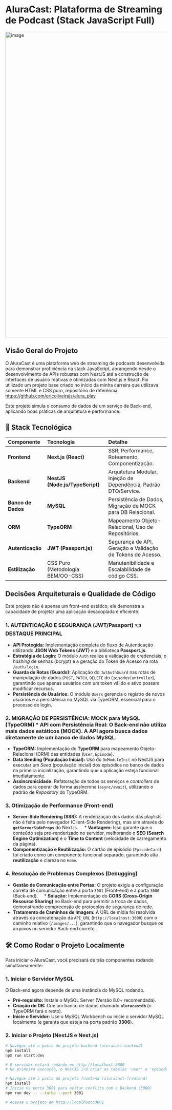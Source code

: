 # AluraCast: Plataforma de Streaming de Podcast (Stack JavaScript Full)

<img width="1919" height="952" alt="image" src="https://github.com/user-attachments/assets/22800555-03cb-46f7-bb17-16dea7089d20" />

## Visão Geral do Projeto

O AluraCast é uma plataforma web de streaming de podcasts desenvolvida para demonstrar proficiência na stack JavaScript, abrangendo desde o desenvolvimento de APIs robustas com NestJS até a construção de interfaces de usuário reativas e otimizadas com Next.js e React.
Foi utilizado um projeto base criado no início da minha carreira que utilizava somente HTML e CSS puro, repositório de referência: https://github.com/ericoliveirajs/alura_play

Este projeto simula o consumo de dados de um serviço de Back-end, aplicando boas práticas de arquitetura e performance.

## 🚀 Stack Tecnológica

| Componente | Tecnologia | Detalhe |
| :--- | :--- | :--- |
| **Frontend** | **Next.js (React)** | SSR, Performance, Roteamento, Componentização. |
| **Backend** | **NestJS (Node.js/TypeScript)** | Arquitetura Modular, Injeção de Dependência, Padrão DTO/Service. |
| **Banco de Dados** | **MySQL** | Persistência de Dados, Migração de MOCK para DB Relacional. |
| **ORM** | **TypeORM** | Mapeamento Objeto-Relacional, Uso de Repositórios. |
| **Autenticação** | **JWT (Passport.js)** | Segurança de API, Geração e Validação de Tokens de Acesso. | 👈 **NOVO DESTAQUE**
| **Estilização** | CSS Puro (Metodologia BEM/OO-CSS) | Manutenibilidade e Escalabilidade de código CSS. |

## Decisões Arquiteturais e Qualidade de Código

Este projeto não é apenas um front-end estático; ele demonstra a capacidade de projetar uma aplicação desacoplada e eficiente.

### 1. **AUTENTICAÇÃO E SEGURANÇA (JWT/Passport)** 👈 **DESTAQUE PRINCIPAL**

* **API Protegida:** Implementação completa do fluxo de Autenticação utilizando **JSON Web Tokens (JWT)** e a biblioteca **Passport.js**.
* **Estratégia de Login:** O módulo `Auth` realiza a validação de credenciais, o *hashing* de senhas (bcrypt) e a geração do Token de Acesso na rota `/auth/login`.
* **Guarda de Rotas (Guards):** Aplicação do `JwtAuthGuard` nas rotas de manipulação de dados (`POST`, `PATCH`, `DELETE` do `EpisodesController`), garantindo que apenas usuários com um token válido e ativo possam modificar recursos.
* **Persistência de Usuários:** O módulo `Users` gerencia o registro de novos usuários e a persistência no MySQL via TypeORM, essencial para o processo de login.

### 2. **MIGRAÇÃO DE PERSISTÊNCIA: MOCK para MySQL (TypeORM)** * **API com Persistência Real:** O Back-end não utiliza mais dados estáticos (MOCK). A API agora busca dados diretamente de um banco de dados **MySQL**.
* **TypeORM:** Implementação do **TypeORM** para mapeamento Objeto-Relacional (ORM) das entidades (`User`, `Episode`).
* **Data Seeding (População Inicial):** Uso do `OnModuleInit` no NestJS para executar um *Seed* (população inicial) dos episódios no banco de dados na primeira inicialização, garantindo que a aplicação esteja funcional imediatamente.
* **Assincronicidade:** Refatoração de todos os serviços e *controllers* de dados para operar de forma assíncrona (`async/await`), utilizando o padrão de *Repository* do TypeORM.

### 3. Otimização de Performance (Front-end)

* **Server-Side Rendering (SSR):** A renderização dos dados das playlists não é feita pelo navegador (Client-Side Rendering), mas sim através do **`getServerSideProps`** do Next.js.
    * **Vantagem:** Isso garante que o conteúdo seja pré-renderizado no servidor, melhorando o **SEO (Search Engine Optimization)** e o **Time to Content** (velocidade de carregamento da página).
* **Componentização e Reutilização:** O cartão de episódio (`EpisodeCard`) foi criado como um componente funcional separado, garantindo alta **reutilização** e clareza no `Home`.

### 4. Resolução de Problemas Complexos (Debugging)

* **Gestão de Comunicação entre Portas:** O projeto exigiu a configuração correta de comunicação entre a porta `3001` (Front-end) e a porta `3000` (Back-end).
    * **Solução:** Implementação do **CORS (Cross-Origin Resource Sharing)** no Back-end para permitir a troca de dados, demonstrando compreensão de protocolos de segurança de rede.
* **Tratamento de Caminhos de Imagem:** A URL de mídia foi resolvida através da concatenação da `API_URL` (`http://localhost:3000`) com o caminho relativo (`/images/...`), garantindo que o navegador busque os arquivos no servidor Back-end correto.

## 🛠️ Como Rodar o Projeto Localmente

Para iniciar o AluraCast, você precisará de três componentes rodando simultaneamente:

### 1. Iniciar o Servidor MySQL

O Back-end agora depende de uma instância do MySQL rodando.

* **Pré-requisito:** Instale o MySQL Server (Versão 8.0+ recomendada).
* **Criação do DB:** Crie um banco de dados chamado **`aluracastdb`** (o TypeORM fará o resto).
* **Inicie o Servidor:** Use o MySQL Workbench ou inicie o servidor MySQL localmente (e garanta que esteja na porta padrão **3306**).

### 2. Iniciar o Projeto (NestJS e Next.js)

```bash
# Navegue até a pasta do projeto backend (aluracast-backend)
npm install
npm run start:dev 

# O servidor estará rodando em http://localhost:3000
# Na primeira execução, o NestJS irá criar as tabelas 'user' e 'episode' e rodar o Data Seed.

# Navegue até a pasta do projeto frontend (aluracast-frontend)
npm install
# Inicie na porta 3001 para evitar conflito com o Backend (3000)
npm run dev -- --turbo --port 3001 

# Acesse o projeto em http://localhost:3001
